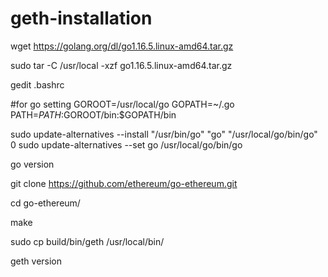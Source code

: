 # geth-installation

wget https://golang.org/dl/go1.16.5.linux-amd64.tar.gz

sudo tar -C /usr/local -xzf go1.16.5.linux-amd64.tar.gz

gedit .bashrc

#for go setting
GOROOT=/usr/local/go
GOPATH=~/.go
PATH=$PATH:$GOROOT/bin:$GOPATH/bin


sudo update-alternatives --install "/usr/bin/go" "go" "/usr/local/go/bin/go" 0
sudo update-alternatives --set go /usr/local/go/bin/go

go version


git clone https://github.com/ethereum/go-ethereum.git

cd go-ethereum/

make

sudo cp build/bin/geth /usr/local/bin/

geth version


